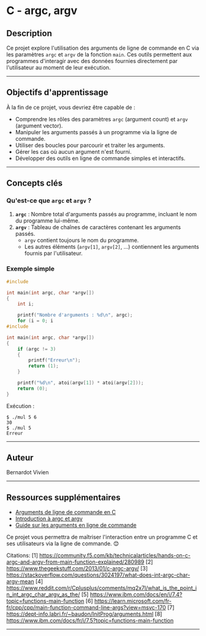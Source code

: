 # C - argc, argv

## Description
Ce projet explore l'utilisation des arguments de ligne de commande en C via les paramètres `argc` et `argv` de la fonction `main`. Ces outils permettent aux programmes d'interagir avec des données fournies directement par l'utilisateur au moment de leur exécution.

---

## Objectifs d'apprentissage
À la fin de ce projet, vous devriez être capable de :
- Comprendre les rôles des paramètres `argc` (argument count) et `argv` (argument vector).
- Manipuler les arguments passés à un programme via la ligne de commande.
- Utiliser des boucles pour parcourir et traiter les arguments.
- Gérer les cas où aucun argument n'est fourni.
- Développer des outils en ligne de commande simples et interactifs.

---

## Concepts clés

### Qu'est-ce que `argc` et `argv` ?
1. **`argc`** : Nombre total d'arguments passés au programme, incluant le nom du programme lui-même.
2. **`argv`** : Tableau de chaînes de caractères contenant les arguments passés.  
   - `argv` contient toujours le nom du programme.
   - Les autres éléments (`argv[1]`, `argv[2]`, ...) contiennent les arguments fournis par l'utilisateur.

### Exemple simple
```c
#include 

int main(int argc, char *argv[])
{
    int i;

    printf("Nombre d'arguments : %d\n", argc);
    for (i = 0; i 
#include 

int main(int argc, char *argv[])
{
    if (argc != 3)
    {
        printf("Erreur\n");
        return (1);
    }

    printf("%d\n", atoi(argv[1]) * atoi(argv[2]));
    return (0);
}
```
Exécution :
```
$ ./mul 5 6
30
$ ./mul 5
Erreur
```

---

## Auteur
Bernardot Vivien

---

## Ressources supplémentaires

- [Arguments de ligne de commande en C](https://dept-info.labri.fr/~baudon/InitProg/arguments.html)
- [Introduction à argc et argv](https://www.thegeekstuff.com/2013/01/c-argc-argv/)
- [Guide sur les arguments en ligne de commande](https://learn.microsoft.com/fr-fr/cpp/cpp/main-function-command-line-args?view=msvc-170)

Ce projet vous permettra de maîtriser l'interaction entre un programme C et ses utilisateurs via la ligne de commande. 😊

Citations:
[1] https://community.f5.com/kb/technicalarticles/hands-on-c-argc-and-argv-from-main-function-explained/280989
[2] https://www.thegeekstuff.com/2013/01/c-argc-argv/
[3] https://stackoverflow.com/questions/3024197/what-does-int-argc-char-argv-mean
[4] https://www.reddit.com/r/Cplusplus/comments/mq2x7l/what_is_the_point_in_int_argc_char_argv_as_the/
[5] https://www.ibm.com/docs/en/i/7.4?topic=functions-main-function
[6] https://learn.microsoft.com/fr-fr/cpp/cpp/main-function-command-line-args?view=msvc-170
[7] https://dept-info.labri.fr/~baudon/InitProg/arguments.html
[8] https://www.ibm.com/docs/fr/i/7.5?topic=functions-main-function

---